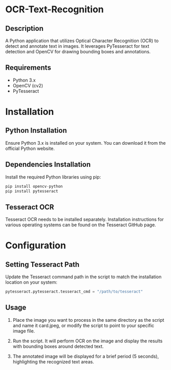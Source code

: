 # OCR-Text-Recognition

## Description
A Python application that utilizes Optical Character Recognition (OCR) to detect and annotate text in images. It leverages PyTesseract for text detection and OpenCV for drawing bounding boxes and annotations.

## Requirements
* Python 3.x
* OpenCV (cv2)
* PyTesseract
  
# Installation

## Python Installation
Ensure Python 3.x is installed on your system. You can download it from the official Python website.

## Dependencies Installation
Install the required Python libraries using pip:

```python
pip install opencv-python
pip install pytesseract
``` 

## Tesseract OCR
Tesseract OCR needs to be installed separately. Installation instructions for various operating systems can be found on the Tesseract GitHub page.

# Configuration
## Setting Tesseract Path
Update the Tesseract command path in the script to match the installation location on your system:

```python
pytesseract.pytesseract.tesseract_cmd = "/path/to/tesseract"
```
## Usage
1. Place the image you want to process in the same directory as the script and name it card.jpeg, or modify the script to point to your specific image file.

2. Run the script. It will perform OCR on the image and display the results with bounding boxes around detected text.

3. The annotated image will be displayed for a brief period (5 seconds), highlighting the recognized text areas.





